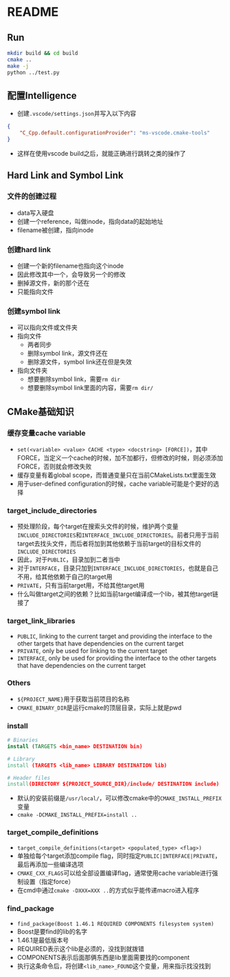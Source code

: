 # README
## Run
```bash
mkdir build && cd build
cmake ..
make -j
python ../test.py
```

## 配置Intelligence
- 创建`.vscode/settings.json`并写入以下内容
```json
{
    "C_Cpp.default.configurationProvider": "ms-vscode.cmake-tools"
}
```
- 这样在使用vscode build之后，就能正确进行跳转之类的操作了


## Hard Link and Symbol Link
### 文件的创建过程
- data写入硬盘
- 创建一个reference，叫做inode，指向data的起始地址
- filename被创建，指向inode
### 创建hard link
- 创建一个新的filename也指向这个inode
- 因此修改其中一个，会导致另一个的修改
- 删掉源文件，新的那个还在
- 只能指向文件
### 创建symbol link
- 可以指向文件或文件夹
- 指向文件
  - 两者同步
  - 删除symbol link，源文件还在
  - 删除源文件，symbol link还在但是失效
- 指向文件夹
  - 想要删除symbol link，需要`rm dir`
  - 想要删除symbol link里面的内容，需要`rm dir/`


## CMake基础知识
### 缓存变量cache variable
- `set(<variable> <value> CACHE <type> <docstring> [FORCE])`，其中FORCE，当定义一个cache的时候，加不加都行，但修改的时候，则必须添加FORCE，否则就会修改失败
- 缓存变量有着global scope，而普通变量只在当前CMakeLists.txt里面生效
- 用于user-defined configuration的时候，cache variable可能是个更好的选择

### target_include_directories
- 预处理阶段，每个target在搜索头文件的时候，维护两个变量`INCLUDE_DIRECTORIES`和`INTERFACE_INCLUDE_DIRECTORIES`。前者只用于当前target去找头文件，而后者将加到其他依赖于当前target的目标文件的`INCLUDE_DIRECTORIES`
- 因此，对于`PUBLIC`，目录加到二者当中
- 对于`INTERFACE`，目录只加到`INTERFACE_INCLUDE_DIRECTORIES`，也就是自己不用，给其他依赖于自己的target用
- `PRIVATE`，只有当前target用，不给其他target用
- 什么叫做target之间的依赖？比如当前target编译成一个lib，被其他target链接了


### target_link_libraries
- `PUBLIC`, linking to the current target and providing the interface to the other targets that have dependencies on the current target
- `PRIVATE`, only be used for linking to the current target
- `INTERFACE`, only be used for providing the interface to the other targets that have dependencies on the current target

### Others
- `${PROJECT_NAME}`用于获取当前项目的名称
- `CMAKE_BINARY_DIR`是运行cmake的顶层目录，实际上就是pwd

### install
```cmake
# Binaries
install (TARGETS <bin_name> DESTINATION bin)

# Library
install (TARGETS <lib_name> LIBRARY DESTINATION lib)

# Header files
install(DIRECTORY ${PROJECT_SOURCE_DIR}/include/ DESTINATION include)
```
- 默认的安装前缀是`/usr/local/`，可以修改cmake中的`CMAKE_INSTALL_PREFIX`变量
- `cmake -DCMAKE_INSTALL_PREFIX=install ..`

### target_compile_definitions
- `target_compile_definitions(<target> <populated_type> <flag>)`
- 单独给每个target添加compile flag，同时指定`PUBLIC|INTERFACE|PRIVATE`，最后再添加一些编译选项
- `CMAKE_CXX_FLAGS`可以给全部设置编译flag，通常使用cache variable进行强制设置（指定force）
- 在cmd中通过`cmake -DXXX=XXX ..`的方式似乎能传递macro进入程序

### find_package
- `find_package(Boost 1.46.1 REQUIRED COMPONENTS filesystem system)`
- Boost是要find的lib的名字
- 1.46.1是最低版本号
- REQUIRED表示这个lib是必须的，没找到就拨错
- COMPONENTS表示后面那俩东西是lib里面需要找的component
- 执行这条命令后，将创建`<lib_name>_FOUND`这个变量，用来指示找没找到